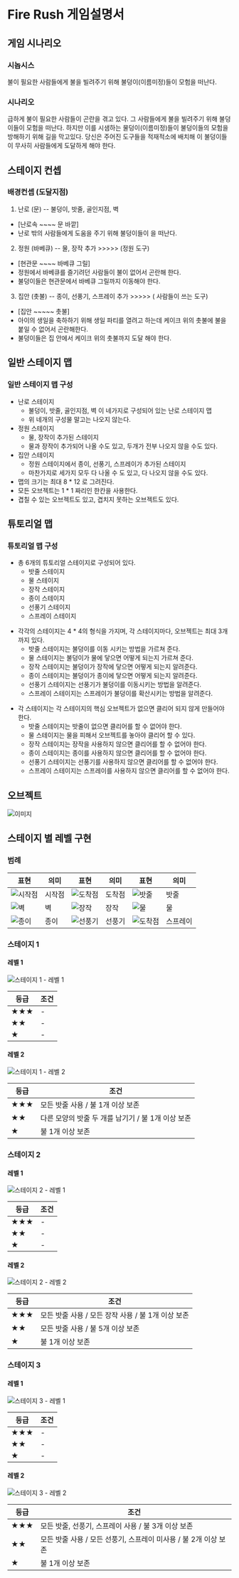 ﻿# Fire Rush 게임설명서

## 게임 시나리오

### 시놉시스
불이 필요한 사람들에게 불을 빌려주기 위해 불덩이(이름미정)들이 모험을 떠난다.

### 시나리오
급하게 불이 필요한 사람들이 곤란을 겪고 있다. 그 사람들에게 불을 빌려주기 위해 불덩이들이 모험을 떠난다. 하지만 이를 시샘하는 물덩이(이름미정)들이 불덩이들의 모험을 방해하기 위해 길을 막고있다. 당신은 주어진 도구들을 적재적소에 배치해 이 불덩이들이 무사히 사람들에게 도달하게 해야 한다.

## 스테이지 컨셉

### 배경컨셉 (도달지점)
1. 난로 (문) -- 불덩이, 밧줄, 골인지점, 벽
* [난로속 ~~~~ 문 바깥]
* 난로 밖의 사람들에게 도움을 주기 위해 불덩이들이 을 떠난다.
2. 정원 (바베큐) -- 물, 장작 추가 >>>>> (정원 도구)
* [현관문 ~~~~ 바베큐 그릴]
* 정원에서 바베큐를 즐기려던 사람들이 불이 없어서 곤란해 한다.
* 불덩이들은 현관문에서 바베큐 그릴까지 이동해야 한다.
3. 집안 (촛불) -- 종이, 선풍기, 스프레이 추가 >>>>> ( 사람들이 쓰는 도구)
* [집안 ~~~~~ 촛불]
* 아이의 생일을 축하하기 위해 생일 파티를 열려고 하는데 케이크 위의 촛불에 불을 붙일 수 없어서 곤란해한다.
* 불덩이들은 집 안에서 케이크 위의 촛불까지 도달 해야 한다.

## 일반 스테이지 맵

### 일반 스테이지 맵 구성
* 난로 스테이지
  * 불덩이, 밧줄, 골인지점, 벽 이 네가지로 구성되어 있는 난로 스테이지 맵
  * 위 네개의 구성물 말고는 나오지 않는다.
* 정원 스테이지
  * 물, 장작이 추가된 스테이지
  * 물과 장작이 추가되어 나올 수도 있고, 두개가 전부 나오지 않을 수도 있다.
* 집안 스테이지
  * 정원 스테이지에서 종이, 선풍기, 스프레이가 추가된 스테이지
  * 마찬가지로 세가지 모두 다 나올 수 도 있고, 다 나오지 않을 수도 있다.
* 맵의 크기는 최대 8 * 12 로 그려진다.
* 모든 오브젝트는 1 * 1 짜리인 한칸을 사용한다.
* 겹칠 수 있는 오브젝트도 있고, 겹치지 못하는 오브젝트도 있다.

## 튜토리얼  맵

### 튜토리얼 맵 구성
- 총 6개의 튜토리얼 스테이지로 구성되어 있다.
  - 밧줄 스테이지
  - 물 스테이지
  - 장작 스테이지
  - 종이 스테이지
  - 선풍기 스테이지
  - 스프레이 스테이지

* 각각의 스테이지는 4 * 4의 형식을 가지며, 각 스테이지마다, 오브젝트는 최대 3개 까지 있다.
  * 밧줄 스테이지는 불덩이를 이동 시키는 방법을 가르쳐 준다.
  * 물 스테이지는 불덩이가 물에 닿으면 어떻게 되는지 가르쳐 준다.
  * 장작 스테이지는 불덩이가 장작에 닿으면 어떻게 되는지 알려준다.
  * 종이 스테이지는 불덩이가 종이에 닿으면 어떻게 되는지 알려준다.
  * 선풍기 스테이지는 선풍기가 불덩이를 이동시키는 방법을 알려준다.
  * 스프레이 스테이지는 스프레이가 불덩이를 확산시키는 방법을 알려준다.

- 각 스테이지는 각 스테이지의 핵심 오브젝트가 없으면 클리어 되지 않게 만들어야 한다.
  * 밧줄 스테이지는 밧줄이 없으면 클리어를 할 수 없어야 한다.
  * 물 스테이지는 물을 피해서 오브젝트를 놓아야 클리어 할 수 있다.
  * 장작 스테이지는 장작을 사용하지 않으면 클리어를 할 수 없어야 한다.
  * 종이 스테이지는 종이를 사용하지 않으면 클리어를 할 수 없어야 한다.
  * 선풍기 스테이지는 선풍기를 사용하지 않으면 클리어를 할 수 없어야 한다.
  * 스프레이 스테이지는 스프레이를 사용하지 않으면 클리어를 할 수 없어야 한다.

## 오브젝트
  ![이미지](./Fire_Rush_Image/object.png)

## 스테이지 별 레벨 구현
### 범례

표현 | 의미 | 표현 | 의미 | 표현 | 의미
-- | -- | -- | -- | -- | --
![시작점](./Fire_Rush_Image/stages/legend/startpoint.png) | 시작점 | ![도착점](./Fire_Rush_Image/stages/legend/endpoint.png) | 도착점 | ![밧줄](./Fire_Rush_Image/stages/legend/rope.png) | 밧줄
![벽](./Fire_Rush_Image/stages/legend/wall.png) | 벽 | ![장작](./Fire_Rush_Image/stages/legend/firewood.png) | 장작 | ![물](./Fire_Rush_Image/stages/legend/water.png) | 물
![종이](./Fire_Rush_Image/stages/legend/paper.png) | 종이 | ![선풍기](./Fire_Rush_Image/stages/legend/fan.png) | 선풍기 | ![도착점](./Fire_Rush_Image/stages/legend/spray.png) | 스프레이

### 스테이지 1
#### 레벨 1
![스테이지 1 - 레벨 1](./Fire_Rush_Image/stages/S1L1.png)

등급 | 조건
-- | --
★★★ | -
★★ | -
★ | -

#### 레벨 2
![스테이지 1 - 레벨 2](./Fire_Rush_Image/stages/S1L2.png)

등급 | 조건
-- | --
★★★ | 모든 밧줄 사용 / 불 1개 이상 보존
★★ | 다른 모양의 밧줄 두 개를 남기기 / 불 1개 이상 보존
★ | 불 1개 이상 보존

### 스테이지 2
#### 레벨 1
![스테이지 2 - 레벨 1](./Fire_Rush_Image/stages/S2L1.png)

등급 | 조건
-- | --
★★★ | -
★★ | -
★ | -

#### 레벨 2
![스테이지 2 - 레벨 2](./Fire_Rush_Image/stages/S2L2.png)

등급 | 조건
-- | --
★★★ | 모든 밧줄 사용 / 모든 장작 사용 / 불 1개 이상 보존
★★ | 모든 밧줄 사용 / 불 5개 이상 보존
★ | 불 1개 이상 보존

### 스테이지 3
#### 레벨 1
![스테이지 3 - 레벨 1](./Fire_Rush_Image/stages/S3L1.png)

등급 | 조건
-- | --
★★★ | -
★★ | -
★ | -

#### 레벨 2
![스테이지 3 - 레벨 2](./Fire_Rush_Image/stages/S3L2.png)

등급 | 조건
-- | --
★★★ | 모든 밧줄, 선풍기, 스프레이 사용 / 불 3개 이상 보존
★★ | 모든 밧줄 사용 / 모든 선풍기, 스프레이 미사용 / 불 2개 이상 보존
★ | 불 1개 이상 보존
